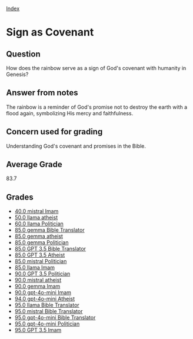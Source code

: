 
[Index](../index.md)
# Sign as Covenant
## Question
How does the rainbow serve as a sign of God's covenant with humanity in Genesis?

## Answer from notes
The rainbow is a reminder of God's promise not to destroy the earth with a flood again, symbolizing His mercy and faithfulness.

## Concern used for grading
Understanding God's covenant and promises in the Bible.

## Average Grade
83.7

## Grades
 * [40.0 mistral Imam](../answers/mistral_Imam/Sign_as_Covenant.md)
 * [50.0 llama atheist](../answers/llama_atheist/Sign_as_Covenant.md)
 * [60.0 llama Politician](../answers/llama_Politician/Sign_as_Covenant.md)
 * [85.0 gemma Bible Translator](../answers/gemma_Bible_Translator/Sign_as_Covenant.md)
 * [85.0 gemma atheist](../answers/gemma_atheist/Sign_as_Covenant.md)
 * [85.0 gemma Politician](../answers/gemma_Politician/Sign_as_Covenant.md)
 * [85.0 GPT 3.5 Bible Translator](../answers/GPT_3.5_Bible_Translator/Sign_as_Covenant.md)
 * [85.0 GPT 3.5 Atheist](../answers/GPT_3.5_Atheist/Sign_as_Covenant.md)
 * [85.0 mistral Politician](../answers/mistral_Politician/Sign_as_Covenant.md)
 * [85.0 llama Imam](../answers/llama_Imam/Sign_as_Covenant.md)
 * [90.0 GPT 3.5 Politician](../answers/GPT_3.5_Politician/Sign_as_Covenant.md)
 * [90.0 mistral atheist](../answers/mistral_atheist/Sign_as_Covenant.md)
 * [90.0 gemma Imam](../answers/gemma_Imam/Sign_as_Covenant.md)
 * [90.0 gpt-4o-mini Imam](../answers/gpt-4o-mini_Imam/Sign_as_Covenant.md)
 * [94.0 gpt-4o-mini Atheist](../answers/gpt-4o-mini_Atheist/Sign_as_Covenant.md)
 * [95.0 llama Bible Translator](../answers/llama_Bible_Translator/Sign_as_Covenant.md)
 * [95.0 mistral Bible Translator](../answers/mistral_Bible_Translator/Sign_as_Covenant.md)
 * [95.0 gpt-4o-mini Bible Translator](../answers/gpt-4o-mini_Bible_Translator/Sign_as_Covenant.md)
 * [95.0 gpt-4o-mini Politician](../answers/gpt-4o-mini_Politician/Sign_as_Covenant.md)
 * [95.0 GPT 3.5 Imam](../answers/GPT_3.5_Imam/Sign_as_Covenant.md)
